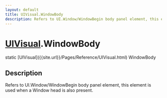 ```yaml
---
layout: default
title: UIVisual.WindowBody
description: Refers to UI.Window/WindowBegin body panel element, this element is used when a Window head is also present.
---
```

# [UIVisual]({{site.url}}/Pages/Reference/UIVisual.html).WindowBody

<div class='signature' markdown='1'>
static [UIVisual]({{site.url}}/Pages/Reference/UIVisual.html) WindowBody
</div>

## Description
Refers to UI.Window/WindowBegin body panel element, this
element is used when a Window head is also present.

